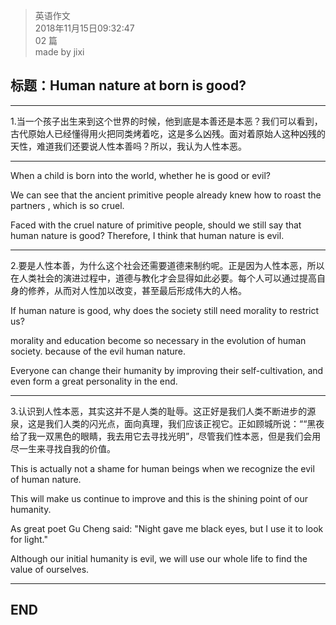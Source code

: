 > 英语作文  
> 2018年11月15日09:32:47         
> 02 篇  
>made by jixi

##  标题：Human nature at born is good?


----------

1.当一个孩子出生来到这个世界的时候，他到底是本善还是本恶？我们可以看到，古代原始人已经懂得用火把同类烤着吃，这是多么凶残。面对着原始人这种凶残的天性，难道我们还要说人性本善吗？所以，我认为人性本恶。


----------

When a child is born into the world, whether he is good or evil? 

We can see that the ancient primitive people already knew how to roast the partners , which is so cruel.

Faced with the cruel nature of primitive people, should we still say that human nature is good? Therefore, I think that human nature is evil.

----------

2.要是人性本善，为什么这个社会还需要道德来制约呢。正是因为人性本恶，所以在人类社会的演进过程中，道德与教化才会显得如此必要。每个人可以通过提高自身的修养，从而对人性加以改变，甚至最后形成伟大的人格。


If human nature is good, why does the society still need morality to restrict us? 

morality and education  become so necessary in the evolution of human society. because of the evil human nature.

Everyone can change their humanity by improving their self-cultivation, and even form a great personality in the end.



----------
3.认识到人性本恶，其实这并不是人类的耻辱。这正好是我们人类不断进步的源泉，这是我们人类的闪光点，面向真理，我们应该正视它。正如顾城所说：““黑夜给了我一双黑色的眼睛，我去用它去寻找光明”，尽管我们性本恶，但是我们会用尽一生来寻找自我的价值。

This is actually not a shame for human beings when we recognize the evil of human nature.

This will make us continue to improve and this is the shining point of our humanity.

As great poet Gu Cheng said: "Night gave me black eyes, but I use it to look for light."

Although our initial humanity is evil, we will use our whole life to find the value of ourselves.





----------
## END

